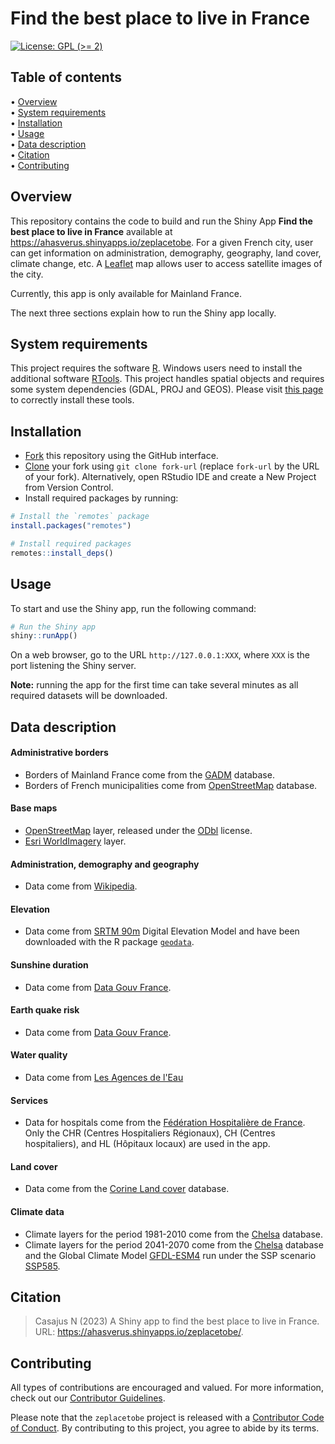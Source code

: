 # Find the best place to live in France

<!-- badges: start -->
[![License: GPL (\>=
2)](https://img.shields.io/badge/License-GPL%20%28%3E%3D%202%29-blue.svg)](https://choosealicense.com/licenses/gpl-2.0/)
<!-- badges: end -->



## Table of contents

<p align="left">
• <a href="#overview">Overview</a><br>
• <a href="#system-requirements">System requirements</a><br>
• <a href="#installation">Installation</a><br>
• <a href="#usage">Usage</a><br>
• <a href="#data-description">Data description</a><br>
• <a href="#citation">Citation</a><br>
• <a href="#contributing">Contributing</a>
</p>


## Overview

This repository contains the code to build and run the Shiny App **Find the best place to live in France** available at <https://ahasverus.shinyapps.io/zeplacetobe>. For a given French city, user can get information on administration, demography, geography, land cover, climate change, etc. A [Leaflet](https://rstudio.github.io/leaflet/) map allows user to access satellite images of the city.

Currently, this app is only available for Mainland France.

The next three sections explain how to run the Shiny app locally.


## System requirements

This project requires the software [R](https://cran.r-project.org/). Windows users need to install the additional software [RTools](https://cran.r-project.org/bin/windows/Rtools/).
This project handles spatial objects and requires some system dependencies (GDAL, PROJ and GEOS). Please visit [this page](https://github.com/r-spatial/sf/#installing) to correctly install these tools.


## Installation

- [Fork](https://docs.github.com/en/get-started/quickstart/contributing-to-projects) this repository using the GitHub interface.
- [Clone](https://docs.github.com/en/repositories/creating-and-managing-repositories/cloning-a-repository) 
your fork using `git clone fork-url` (replace `fork-url` by the URL of your fork). 
Alternatively, open RStudio IDE and create a New Project from Version Control.
- Install required packages by running:


```r
# Install the `remotes` package
install.packages("remotes")

# Install required packages
remotes::install_deps()
```



## Usage

To start and use the Shiny app, run the following command:

```r
# Run the Shiny app
shiny::runApp()
```

On a web browser, go to the URL `http://127.0.0.1:XXX`, where `XXX` is the port listening the Shiny server.

**Note:** running the app for the first time can take several minutes as all required datasets will be downloaded.



## Data description

#### Administrative borders

- Borders of Mainland France come from the [GADM](https://gadm.org) database.
- Borders of French municipalities come from [OpenStreetMap](https://www.data.gouv.fr/fr/datasets/decoupage-administratif-communal-francais-issu-d-openstreetmap/) database.


#### Base maps

- [OpenStreetMap](https://www.openstreetmap.org/copyright/) layer, released under the [ODbl](https://opendatacommons.org/licenses/odbl/) license.
- [Esri WorldImagery](https://www.arcgis.com/home/item.html?id=10df2279f9684e4a9f6a7f08febac2a9) layer.


#### Administration, demography and geography

- Data come from [Wikipedia](https://wikipedia.org/).


#### Elevation

- Data come from [SRTM 90m](https://csidotinfo.wordpress.com/data/srtm-90m-digital-elevation-database-v4-1/) Digital Elevation Model and have been downloaded with the R package [`geodata`](https://cran.r-project.org/package=geodata).


#### Sunshine duration

- Data come from [Data Gouv France](https://www.data.gouv.fr/fr/datasets/donnees-du-temps-densoleillement-par-departements-en-france/).


#### Earth quake risk

- Data come from [Data Gouv France](https://www.data.gouv.fr/fr/datasets/zonage-sismique-de-la-france-1/).


#### Water quality

- Data come from [Les Agences de l'Eau](https://qualite-riviere.lesagencesdeleau.fr)


#### Services

- Data for hospitals come from the [Fédération Hospitalière de France](https://etablissements.fhf.fr/). Only the CHR (Centres Hospitaliers Régionaux), CH (Centres hospitaliers), and HL (Hôpitaux locaux) are used in the app.


#### Land cover

- Data come from the [Corine Land cover](https://www.statistiques.developpement-durable.gouv.fr/corine-land-cover-0?rubrique=348&dossier=1759) database.


#### Climate data

- Climate layers for the period 1981-2010 come from the [Chelsa](https://chelsa-climate.org/) database.
- Climate layers for the period 2041-2070 come from the [Chelsa](https://chelsa-climate.org/) database and the Global Climate Model [GFDL-ESM4](https://www.gfdl.noaa.gov/earth-system-esm4/) run under the SSP scenario [SSP585](https://view.es-doc.org/?renderMethod=name&project=cmip6&type=cim.2.designing.NumericalExperiment&client=esdoc-url-rewrite&name=ssp585).


## Citation

> Casajus N (2023) A Shiny app to find the best place to live in France. URL: <https://ahasverus.shinyapps.io/zeplacetobe/>.


## Contributing

All types of contributions are encouraged and valued. For more
information, check out our [Contributor
Guidelines](https://github.com/ahasverus/zeplacetobe/blob/main/CONTRIBUTING.md).

Please note that the `zeplacetobe` project is released with a
[Contributor Code of
Conduct](https://contributor-covenant.org/version/2/1/CODE_OF_CONDUCT.html).
By contributing to this project, you agree to abide by its terms.
